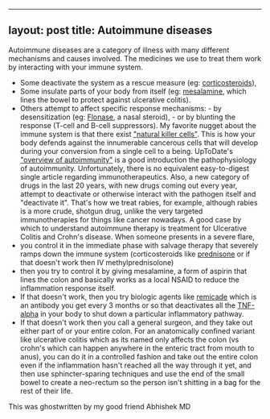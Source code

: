 
---
layout: post
title: Autoimmune diseases
---

Autoimmune diseases are a category of illness with many different mechanisms and causes involved. The medicines we use to treat them work by interacting with your immune system.
* Some deactivate the system as a rescue measure (eg: [corticosteroids](https://en.wikipedia.org/wiki/Corticosteroid)), 
* Some insulate parts of your body from itself (eg: [mesalamine](https://en.wikipedia.org/wiki/Mesalazine), which lines the bowel to protect against ulcerative colitis). 
* Others attempt to affect specific response mechanisms: 
        - by desensitization (eg: [Flonase](https://en.wikipedia.org/wiki/Fluticasone_propionate), a nasal steroid), 
        - or by blunting the response (T-cell and B-cell suppressors). 
My favorite nugget about the immune system is that there exist ["natural killer cells"](https://en.wikipedia.org/wiki/Natural_killer_cell). This is how your body defends against the innumerable cancerous cells that will develop during your conversion from a single cell to a being. 
UpToDate's ["overview of autoimmunity"](https://www.uptodate.com/contents/overview-of-autoimmunity) is a good introduction the pathophysiology of autoimmunity. Unfortunately, there is no equivalent easy-to-digest single article regarding immunotherapeutics. Also, a new category of drugs in the last 20 years, with new drugs coming out every year, attempt to deactivate or otherwise interact with the pathogen itself and "deactivate it". That's how we treat rabies, for example, although rabies is a more crude, shotgun drug, unlike the very targeted immunotherapies for things like cancer nowadays. 
A good case by which to understand autoimmune therapy is treatment for Ulcerative Colitis and Crohn's disease. When someone presents in a severe flare, 
* you control it in the immediate phase with salvage therapy that severely ramps down the immune system (corticosteroids like [prednisone](https://en.wikipedia.org/wiki/Prednisone) or if that doesn't work then IV methylprednisolone) 
* then you try to control it by giving mesalamine, a form of aspirin that lines the colon and basically works as a local NSAID to reduce the inflammation response itself. 
* If that doesn't work, then you try biologic agents like [remicade](https://en.wikipedia.org/wiki/Infliximab) which is an antibody you get every 3 months or so that deactivates all the [TNF-alpha](https://en.wikipedia.org/wiki/Tumor_necrosis_factor_alpha) in your body to shut down a particular inflammatory pathway. 
* If that doesn't work then you call a general surgeon, and they take out either part of or your entire colon.
For an anatomically confined variant like ulcerative colitis which as its named only affects the colon (vs crohn's which can happen anywhere in the enteric tract from mouth to anus), you can do it in a controlled fashion and take out the entire colon even if the inflammation hasn't reached all the way through it yet, and then use sphincter-sparing techniques and use the end of the small bowel to create a neo-rectum so the person isn't shitting in a bag for the rest of their life.

This was ghostwritten by my good friend Abhishek MD
